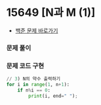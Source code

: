 # 15649 [N과 M (1)] 
- [백준 문제 바로가기](https://www.acmicpc.net/problem/15649)

### 문제 풀이

### 문제 코드 구현
```python
// 3) N의 약수 출력하기
for i in range(1, n+1):
    if n%i == 0:
        print(i, end=" ");
```
